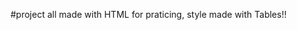 #project all made with HTML for praticing, style made with Tables!!
<!--website for a fictional college -->
<!-- simple and functional website with basic style for show little informations about --> 
